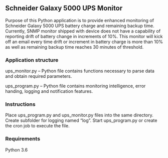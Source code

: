 ## Schneider Galaxy 5000 UPS Monitor

Purpose of this Python application is to provide enhanced monitoring of Schneider Galaxy 5000 UPS battery charge and remaining backup time. Currently, SNMP monitor shipped with device does not have a capability of reporting drift of battery change in increments of 10%. This monitor will kick off an email every time drift or increment in battery charge is more than 10% as well as remaining backup time reaches 30 minutes of threshold. 


### Application structure

ups_monitor.py – Python file contains functions necessary to parse data and obtain required parameters. 

ups_program.py – Python file contains monitoring intelligence, error handing, logging and notification features.  


### Instructions

Place ups_program.py and ups_monitor.py files into the same directory. 
Create subfolder for logging named “log”. 
Start ups_program.py or create the cron job to execute the file. 


### Requirements

Python 3.6 



<!-- ### Prerequisites

What things you need to install the software and how to install them

```
Give examples
```

### Installing

A step by step series of examples that tell you how to get a development env running

Say what the step will be

```
Give the example
```

And repeat

```
until finished
```

End with an example of getting some data out of the system or using it for a little demo

## Running the tests

Explain how to run the automated tests for this system

### Break down into end to end tests

Explain what these tests test and why

```
Give an example
```

### And coding style tests

Explain what these tests test and why

```
Give an example
```

## Deployment

Add additional notes about how to deploy this on a live system

## Built With

* [Dropwizard](http://www.dropwizard.io/1.0.2/docs/) - The web framework used
* [Maven](https://maven.apache.org/) - Dependency Management
* [ROME](https://rometools.github.io/rome/) - Used to generate RSS Feeds

## Contributing

Please read [CONTRIBUTING.md](https://gist.github.com/PurpleBooth/b24679402957c63ec426) for details on our code of conduct, and the process for submitting pull requests to us.

## Versioning

We use [SemVer](http://semver.org/) for versioning. For the versions available, see the [tags on this repository](https://github.com/your/project/tags). 

## Authors

* **Billie Thompson** - *Initial work* - [PurpleBooth](https://github.com/PurpleBooth)

See also the list of [contributors](https://github.com/your/project/contributors) who participated in this project.

## License

This project is licensed under the MIT License - see the [LICENSE.md](LICENSE.md) file for details

## Acknowledgments

* Hat tip to anyone whose code was used
* Inspiration
* etc -->
